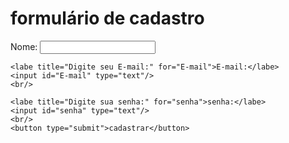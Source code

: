 <!DOCTYPE html>
<html lang="pt.br">
<head>
    <meta charset="UTF-8">
    <meta name="viewport" content="width=device-width, initial-scale=1.0">
    <title>formulário</title>
</head>
<body>
<h1>formulário de cadastro</h1>
<form>
    <labe title="Digite seu nome:" for="nome">Nome:</labe>
    <input id="nome" type="text"/>
    <br/>

    <labe title="Digite seu E-mail:" for="E-mail">E-mail:</labe>
    <input id="E-mail" type="text"/>
    <br/>
    
    <labe title="Digite sua senha:" for="senha">senha:</labe>
    <input id="senha" type="text"/>
    <br/>
    <button type="submit">cadastrar</button>

</form>
    
</body>

 
